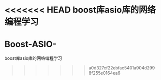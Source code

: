 <<<<<<< HEAD
boost库asio库的网络编程学习
=======
# Boost-ASIO-
boost库asio库的网络编程学习
>>>>>>> a0d327cf22ebfac5401a904d2998f255e0164ea6

